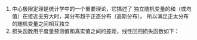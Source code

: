 1. 中心极限定理是统计学中的一个重要理论，它描述了 独立随机变量的和（或均值）在接近无穷大时，其分布趋于正态分布（高斯分布）。
   所以满足正太分布的随机变量之间相互独立
2. 损失函数用于度量预测值和真实值之间的差距，线性回归损失函数如下：
